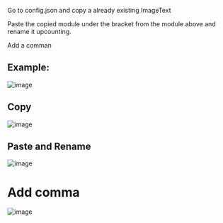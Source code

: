 Go to config.json and copy a already existing ImageText

Paste the copied module under the bracket from the module above and rename it upcounting.

Add a comman

## Example:

![image](https://user-images.githubusercontent.com/55946112/163337894-a97df1b6-1655-4900-836d-6f36c31cbd0d.png)

## Copy

![image](https://user-images.githubusercontent.com/55946112/163337925-5657e7ad-3f89-4436-8451-f496bd846d7b.png)

## Paste and Rename

![image](https://user-images.githubusercontent.com/55946112/163337993-3f371623-6b23-4625-b97d-38819a605271.png)


# Add comma

![image](https://user-images.githubusercontent.com/55946112/163338039-d4b53c96-e115-4925-9e4f-9e69e7ccd43e.png)
